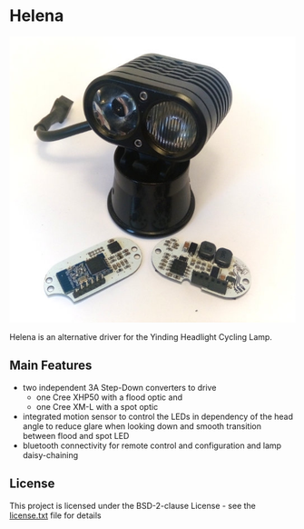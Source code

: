# Helena

![Helena](Documentation/Img/title_small.jpg)

Helena is an alternative driver for the Yinding Headlight Cycling Lamp.

## Main Features

- two independent 3A Step-Down converters to drive
  - one Cree XHP50 with a flood optic and
  - one Cree XM-L with a spot optic
- integrated motion sensor to control the LEDs in dependency of the head angle to reduce glare when looking down and smooth transition between flood and spot LED
- bluetooth connectivity for remote control and configuration and lamp daisy-chaining

## License

This project is licensed under the BSD-2-clause License - see the [license.txt](license.txt) file for details
